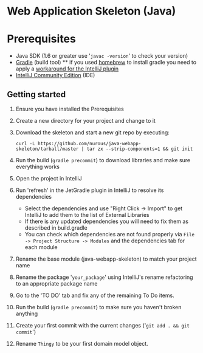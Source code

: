 # Web Application Skeleton (Java)

# Prerequisites

* Java SDK (1.6 or greater use '`javac -version`' to check your version)
* [Gradle](http://gradle.org/overview) (build tool)
** if you used [homebrew](http://mxcl.github.com/homebrew/) to install gradle you need to apply a [workaround for the IntelliJ plugin](http://youtrack.jetbrains.com/issue/IDEA-83361#comment=27-356525)
* [IntelliJ Community Edition](http://www.jetbrains.com/idea/download/) (IDE)

## Getting started

1. Ensure you have installed the Prerequisites
1. Create a new directory for your project and change to it
1. Download the skeleton and start a new git repo by executing:

   `curl -L https://github.com/nurous/java-webapp-skeleton/tarball/master | tar zx --strip-components=1 && git init`
1. Run the build (`gradle precommit`) to download libraries and make sure everything works
1. Open the project in IntelliJ
1. Run 'refresh' in the JetGradle plugin in IntelliJ to resolve its dependencies
   * Select the dependencies and use "Right Click -> Import" to get IntelliJ to add them to the list of External Libraries
   * If there is any updated dependencies you will need to fix them as described in build.gradle
   * You can check which dependencies are not found properly via `File -> Project Structure -> Modules` and the dependencies tab for each module
1. Rename the base module (java-webapp-skeleton) to match your project name
1. Rename the package '`your_package`' using IntelliJ's rename refactoring to an appropriate package name
1. Go to the 'TO DO' tab and fix any of the remaining To Do items.
1. Run the build (`gradle precommit`) to make sure you haven't broken anything
1. Create your first commit with the current changes ('`git add . && git commit`')
1. Rename `Thingy` to be your first domain model object.
